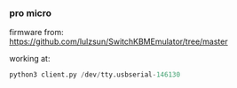 ### pro micro

firmware from:  
https://github.com/lulzsun/SwitchKBMEmulator/tree/master

working at:

```python
python3 client.py /dev/tty.usbserial-146130
```
